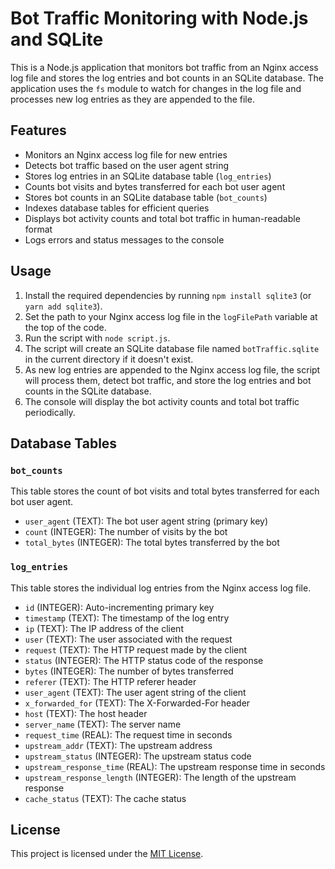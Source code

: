 # Bot Traffic Monitoring with Node.js and SQLite

This is a Node.js application that monitors bot traffic from an Nginx access log file and stores the log entries and bot counts in an SQLite database. The application uses the `fs` module to watch for changes in the log file and processes new log entries as they are appended to the file.

## Features

- Monitors an Nginx access log file for new entries
- Detects bot traffic based on the user agent string
- Stores log entries in an SQLite database table (`log_entries`)
- Counts bot visits and bytes transferred for each bot user agent
- Stores bot counts in an SQLite database table (`bot_counts`)
- Indexes database tables for efficient queries
- Displays bot activity counts and total bot traffic in human-readable format
- Logs errors and status messages to the console

## Usage

1. Install the required dependencies by running `npm install sqlite3` (or `yarn add sqlite3`).
2. Set the path to your Nginx access log file in the `logFilePath` variable at the top of the code.
3. Run the script with `node script.js`.
4. The script will create an SQLite database file named `botTraffic.sqlite` in the current directory if it doesn't exist.
5. As new log entries are appended to the Nginx access log file, the script will process them, detect bot traffic, and store the log entries and bot counts in the SQLite database.
6. The console will display the bot activity counts and total bot traffic periodically.

## Database Tables

### `bot_counts`

This table stores the count of bot visits and total bytes transferred for each bot user agent.

- `user_agent` (TEXT): The bot user agent string (primary key)
- `count` (INTEGER): The number of visits by the bot
- `total_bytes` (INTEGER): The total bytes transferred by the bot

### `log_entries`

This table stores the individual log entries from the Nginx access log file.

- `id` (INTEGER): Auto-incrementing primary key
- `timestamp` (TEXT): The timestamp of the log entry
- `ip` (TEXT): The IP address of the client
- `user` (TEXT): The user associated with the request
- `request` (TEXT): The HTTP request made by the client
- `status` (INTEGER): The HTTP status code of the response
- `bytes` (INTEGER): The number of bytes transferred
- `referer` (TEXT): The HTTP referer header
- `user_agent` (TEXT): The user agent string of the client
- `x_forwarded_for` (TEXT): The X-Forwarded-For header
- `host` (TEXT): The host header
- `server_name` (TEXT): The server name
- `request_time` (REAL): The request time in seconds
- `upstream_addr` (TEXT): The upstream address
- `upstream_status` (INTEGER): The upstream status code
- `upstream_response_time` (REAL): The upstream response time in seconds
- `upstream_response_length` (INTEGER): The length of the upstream response
- `cache_status` (TEXT): The cache status

## License

This project is licensed under the [MIT License](LICENSE).